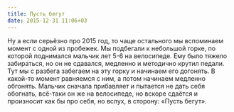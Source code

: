 ```yaml
---
title: Пусть бегут
date: 2015-12-31 11:06+03
---
```


Ну а если серьёзно про 2015 год, то чаще остального мы вспоминаем момент с одной из пробежек. Мы подбегали к небольшой горке, по которой поднимался мальчик лет 5-6 на 
велосипеде. Ему было тяжело забираться, но он не сдавался, медленно и методично крутил педали. Тут мы с разбега забегаем на эту горку и начинаем его догонять. В 
какой-то момент равняемся с ним, а потом начинаем медленно обгонять. Мальчик сначала прибавляет и пытается не дать себя обогнать, всё-таки он же на велосипеде, но 
вскоре сдаётся и произносит как бы про себя, но вслух, в сторону: «Пусть бегут».
